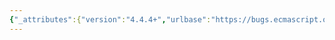 ```yaml
---
{"_attributes":{"version":"4.4.4+","urlbase":"https://bugs.ecmascript.org/","maintainer":"dherman@mozilla.com"},"bug":{"bug_id":1459,"creation_ts":"2013-05-02 01:31:00 -0700","short_desc":"15.2.4.2: Censor \"Object\" again (revert bug 1148)","delta_ts":"2014-07-19 17:33:17 -0700","product":"Draft for 6th Edition","component":"technical issue","version":"Rev 14: March 8, 2013 Draft","rep_platform":"All","op_sys":"All","bug_status":"RESOLVED","resolution":"FIXED","priority":"Normal","bug_severity":"normal","everconfirmed":true,"reporter":{"uid":"andrebargull","name":"André Bargull"},"assigned_to":{"uid":"allen","name":"Allen Wirfs-Brock"},"long_desc":[{"commentid":3696,"comment_count":0,"who":{"uid":"andrebargull","name":"André Bargull"},"bug_when":"2013-05-02 01:31:16 -0700","thetext":"The algorithm for Object.prototype.toString has substantially changed in rev14 from the version in rev12, which may make it necessary to censor \"Object\" again. That means reverting the solution from bug 1148. \n\nSpecifically it's currently possible to masquerade non-Objects as Objects:\n> js> a = [], a[getSym(\"@@toStringTag\")] = \"Object\"\n> \"Object\"\n> js> Object.prototype.toString.call(a)\n> \"[object Object]\"\n> js> f = ()=>{}, f[getSym(\"@@toStringTag\")] = \"Object\"\n> \"Object\"\n> js> Object.prototype.toString.call(f)\n> \"[object Object]\""},{"commentid":3829,"comment_count":1,"who":{"uid":"allen","name":"Allen Wirfs-Brock"},"bug_when":"2013-05-13 13:00:38 -0700","thetext":"Why is this a problem.  \"Object\" should also be available as a toStringTag.  I don't seen any problem at all in somebody, for example, subclassing Array (which by default will give them exotic array instance objects) and then using @@toStringTag to cause toString to report [object Object] instead of [object Array].\n\nWe're only support identify the ES5 built-in exotics (plus symbols) to keep legacy code working.  As soon as you start using @@toStringTag it isn't pre-ES6 legacy code anymore."},{"commentid":3830,"comment_count":2,"who":{"uid":"andrebargull","name":"André Bargull"},"bug_when":"2013-05-13 13:21:55 -0700","thetext":"I don't see how this matches the note in 15.2.4.2:\n> The above definition of toString preserves the ability to use it\n> as a reliable test for those specific kinds of built-in objects [...]"},{"commentid":3831,"comment_count":3,"who":{"uid":"allen","name":"Allen Wirfs-Brock"},"bug_when":"2013-05-13 13:41:49 -0700","thetext":"(In reply to comment #2)\n> I don't see how this matches the note in 15.2.4.2:\n> > The above definition of toString preserves the ability to use it\n> > as a reliable test for those specific kinds of built-in objects [...]\n\nWell, I wrote the text of that note so perhaps I could have be made clearer that it is talking about compatibility with legacy code. That is one of the implications of the \"but\" clause of the final sentence. \n\nThere was no real \"subclassing\" of Array (or other built-ins) prior to ES6 so we don't have to worry about compatibility with legacy subclassing of them.  \n\nCan you think of any valid ES5 code that would break because of how this is currently spec'ed?"},{"commentid":3833,"comment_count":4,"who":{"uid":"andrebargull","name":"André Bargull"},"bug_when":"2013-05-13 14:10:27 -0700","thetext":"Although custom @@toString hooks will most likely used for sub-classing, this particular problem is not restricted to sub-classing. I've just wanted to raise this bug report to make sure the behavioral change from rev13 to rev14 was intentional."},{"commentid":9235,"comment_count":5,"who":{"uid":"allen","name":"Allen Wirfs-Brock"},"bug_when":"2014-07-17 13:54:28 -0700","thetext":"fixed in rev26 editor's draft\n\ntoString has evlolved since this bug was filed, but the basic issue remains. Elaborated the note to clarify that @@toStringTag could be used to invalidate the legacy compatibility of type testing using toString."},{"commentid":9338,"comment_count":6,"who":{"uid":"allen","name":"Allen Wirfs-Brock"},"bug_when":"2014-07-19 17:33:17 -0700","thetext":"fixed in rev26"}]}}
---
```

